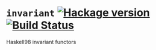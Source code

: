 # `invariant` [![Hackage version](https://img.shields.io/hackage/v/invariant.svg?style=flat)](http://hackage.haskell.org/package/invariant) [![Build Status](https://img.shields.io/travis/nfrisby/invariant-functors.svg?style=flat)](https://travis-ci.org/nfrisby/invariant-functors)

Haskell98 invariant functors
